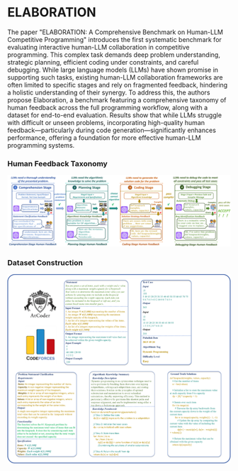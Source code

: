 # ELABORATION

The paper "ELABORATION: A Comprehensive Benchmark on Human-LLM Competitive Programming" introduces the first systematic benchmark for evaluating interactive human-LLM collaboration in competitive programming. This complex task demands deep problem understanding, strategic planning, efficient coding under constraints, and careful debugging. While large language models (LLMs) have shown promise in supporting such tasks, existing human-LLM collaboration frameworks are often limited to specific stages and rely on fragmented feedback, hindering a holistic understanding of their synergy. To address this, the authors propose Elaboration, a benchmark featuring a comprehensive taxonomy of human feedback across the full programming workflow, along with a dataset for end-to-end evaluation. Results show that while LLMs struggle with difficult or unseen problems, incorporating high-quality human feedback—particularly during code generation—significantly enhances performance, offering a foundation for more effective human-LLM programming systems.
### Human Feedback Taxonomy
![dataset](./img/taxonomy.png)

### Dataset Construction
![dataset](./img/dataset.png)
